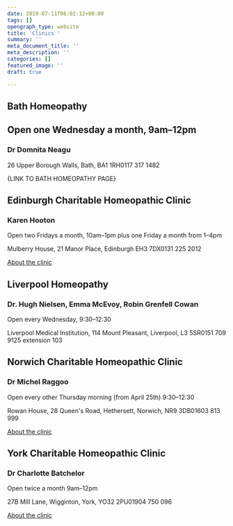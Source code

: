 ```yaml
---
date: 2019-07-11T06:02:12+00:00
tags: []
opengraph_type: website
title: 'Clinics '
summary: ''
meta_document_title: ''
meta_description: ''
categories: []
featured_image: ''
draft: true

---
```

## Bath Homeopathy

## Open one Wednesday a month, 9am–12pm

### Dr Domnita Neagu

26 Upper Borough Walls, Bath, BA1 1RH0117 317 1482

{LINK TO BATH HOMEOPATHY PAGE}

## Edinburgh Charitable Homeopathic Clinic

### Karen Hooton

Open two Fridays a month, 10am–1pm plus one Friday a month from 1–4pm

Mulberry House, 21 Manor Place, Edinburgh EH3 7DX0131 225 2012

[About the clinic](/treatment/bha-clinics/edinburgh-charitable-homeopathic-clinic/)

## Liverpool Homeopathy

### Dr. Hugh Nielsen, Emma McEvoy, Robin Grenfell Cowan

Open every Wednesday, 9:30–12:30

Liverpool Medical Institution, 114 Mount Pleasant, Liverpool, L3 5SR0151 709 9125 extension 103

## Norwich Charitable Homeopathic Clinic

### Dr Michel Raggoo

Open every other Thursday morning (from April 25th) 9:30–12:30

Rowan House, 28 Queen's Road, Hethersett, Norwich, NR9 3DB01603 813 999

[About the clinic](/treatment/bha-clinics/norwich-homeopathic-clinic/)

## York Charitable Homeopathic Clinic

### Dr Charlotte Batchelor

Open twice a month 9am–12pm

27B Mill Lane, Wigginton, York, YO32 2PU01904 750 096

[About the clinic](/treatment/bha-clinics/york-charitable-homeopathic-clinic/)